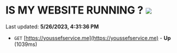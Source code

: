 # IS MY WEBSITE RUNNING ? [![](https://img.shields.io/static/v1?label=Sponsor&message=%E2%9D%A4&logo=GitHub&color=%23fe8e86)](https://github.com/sponsors/<username>)

Last updated: **5/26/2023, 4:31:36 PM**

- `GET` [https://youssefservice.me](https://youssefservice.me) - **Up** (1039ms)
